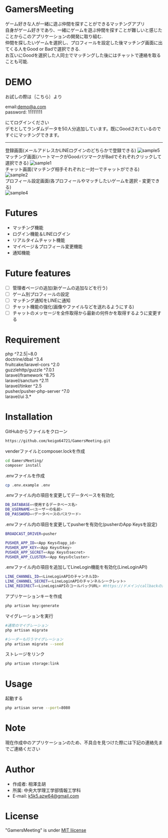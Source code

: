 # GamersMeeting
 
ゲーム好きな人が一緒に遊ぶ仲間を探すことができるマッチングアプリ  
自身がゲーム好きであり、一緒にゲームを遊ぶ仲間を探すことが難しいと感じたことからこのアプリケーションの開発に取り組む.   
仲間を探したいゲームを選択し、プロフィールを設定した後マッチング画面に出てくる人をGood or Badで選択できる.  
お互いにGoodを選択した人同士でマッチングした後にはチャットで連絡を取ることも可能.  
  
# DEMO
お試しの際は｛こちら｝より   
   
email:demo@a.com   
password: 11111111     
   
にてログインください   
デモとしてランダムデータを50人分追加しています。既にGoodされているのですぐにマッチングできます。
___
   登録画面(メールアドレスかLINEログインのどちらかで登録できる) 
![sample5](https://user-images.githubusercontent.com/105817239/193942001-0429a632-3108-40e3-beab-3f559c0a1a9d.png)   
   マッチング画面(ハートマークがGoodバツマークがBadでそれぞれクリックして選択できる) 
![sample1](https://user-images.githubusercontent.com/105817239/193941988-22fe12a4-0ad4-4b53-a45c-67c135dd4839.png)   
   チャット画面(マッチング相手それぞれと一対一でチャットができる)
![sample2](https://user-images.githubusercontent.com/105817239/193941992-bc95440b-d98e-4c92-9ba7-d3b6717dff78.png)   
   プロフィール設定画面(各プロフィールやマッチしたいゲームを選択・変更できる)   
![sample4](https://user-images.githubusercontent.com/105817239/193941994-44859e61-bb90-4ebb-9f18-d27dfa3f7fef.png)   
 
# Futures
- マッチング機能
- ログイン機能＆LINEログイン
- リアルタイムチャット機能
- マイページ＆プロフィール変更機能
- 通知機能
 
# Future features
- [ ] 管理者ページの追加(新ゲームの追加などを行う)
- [ ] ゲーム別プロフィールの設定
- [ ] マッチング通知をLINEに通知
- [ ] チャット機能の強化(画像やファイルなどを送れるようにする)
- [ ] チャットのメッセージを全件取得から最新の何件かを取得するように変更する
 
# Requirement
 
php ^7.2.5|~8.0   
doctrine/dbal ^3.4   
fruitcake/laravel-cors ^2.0   
guzzlehttp/guzzle ^7.0.1   
laravel/framework ^8.75   
laravel/sanctum ^2.11   
laravel/tinker ^2.5   
pusher/pusher-php-server ^7.0   
laravel/ui 3.*   
 
# Installation
 
GitHubからファイルをクローン
```bash
https://github.com/keigo64721/GamersMeeting.git
```
venderファイルとcomposer.lockを作成
```bash
cd GamersMeeting/
composer install
```
.envファイルを作成
```bash
cp .env.example .env
```
.envファイル内の項目を変更してデータベースを有効化
```bash
DB_DATABASE=<使用するデータベース名>
DB_USERNAME=<ユーザーの名前>
DB_PASSWORD=<データベースのパスワード>
```   
.envファイル内の項目を変更してpusherを有効化(pusherのApp Keysを設定)
```bash
BROADCAST_DRIVER=pusher

PUSHER_APP_ID=<App Keysのapp_id>
PUSHER_APP_KEY=<App Keysのkey>
PUSHER_APP_SECRET=<App Keysのsecret>
PUSHER_APP_CLUSTER=<App Keysのcluster>
```
.envファイル内の項目を追加してLineLogin機能を有効化(LineLoginAPI)
```bash
LINE_CHANNEL_ID=<LineLoginAPIのチャンネルID>
LINE_CHANNEL_SECRET=<LineLoginAPIのチャンネルシークレット>
LINE_REDIRECT=<LineLoginAPIのコールバックURL> #https://ドメイン/callbackの形
```
アプリケーションキーを作成
```bash
php artisan key:generate
```
マイグレーションを実行
```bash
#通常のマイグレーション
php artisan migrate

#シーダーも行うマイグレーション
php artisan migrate --seed
```
ストレージをリンク
```bash
php artisan storage:link
```

# Usage
起動する
```bash
php artisan serve --port=8080
```

# Note
 現在作成中のアプリケーションのため、不具合を見つけた際には下記の連絡先までご連絡ください
 
# Author
 
* 作成者: 相澤圭胡
* 所属: 中央大学理工学部情報工学科
* E-mail: k5k5.azw64@gmail.com
 
# License
"GamersMeeting" is under [MIT liicense](https://en.wikipedia.org/wiki/MIT_License)
 
